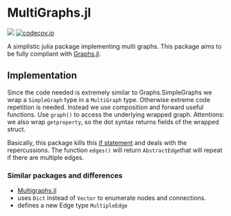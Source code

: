 # MultiGraphs.jl

[![](https://img.shields.io/badge/docs-dev-blue.svg)](https://UniStuttgart-IKR.github.io/MultiGraphs.jl/dev)
[![codecov.io](http://codecov.io/github/UniStuttgart-IKR/MultiGraphs.jl/coverage.svg?branch=main)](http://codecov.io/github/UniStuttgart-IKR/MultiGraphs.jl?branch=main)

A simplistic julia package implementing multi graphs.
This package aims to be fully compliant with [Graphs.jl](https://github.com/JuliaGraphs/Graphs.jl).

## Implementation
Since the code needed is extremely similar to Graphs.SimpleGraphs we wrap a `SimpleGraph` type in a `MultiGraph` type.
Otherwise extreme code repetition is needed.
Instead we use composition and forward useful functions.
Use `graph()` to access the underlying wrapped graph.
Attentions: we also wrap `getproperty`, so the dot syntax returns fields of the wrapped struct.

Basically, this package kills this [if statement](https://github.com/JuliaGraphs/Graphs.jl/blob/c4360cfaca3936c3d3f784063ad312205cb4fdfe/src/SimpleGraphs/simplegraph.jl#L444) and deals with the repercussions.
The function `edges()` will return `AbstractEdge`that will repeat if there are multiple edges.

### Similar packages and differences
- [Multigraphs.jl](https://github.com/QuantumBFS/Multigraphs.jl)
 - uses `Dict` instead of `Vector` to enumerate nodes and connections.
 - defines a new Edge type `MultipleEdge`

